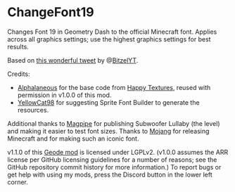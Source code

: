 # ChangeFont19

Changes Font 19 in Geometry Dash to the official Minecraft font.
Applies across all graphics settings; use the highest graphics settings for best results.

Based on [this wonderful tweet](https://twitter.com/bitzelyt/status/1351621941443125255) by @[BitzelYT](https://twitter.com/BitzelYT/).

Credits:
- [Alphalaneous](https://github.com/Alphalaneous) for the base code from [Happy Textures](https://github.com/Alphalaneous/HappyTextures/), reused with permission in v1.0.0 of this mod.
- [YellowCat98](https://github.com/YellowCat98) for suggesting Sprite Font Builder to generate the resources.

Additional thanks to [Magpipe](https://www.youtube.com/channel/UC4NJ3nwh1oG9IeS64vyoPwQ) for publishing Subwoofer Lullaby (the level) and making it easier to test font sizes.
Thanks to [Mojang](https://mojang.com) for releasing Minecraft and for making such an iconic font.

v1.1.0 of this [Geode mod](https://geode-sdk.org) is licensed under LGPLv2. (v1.0.0 assumes the ARR license per GitHub licensing guidelines for a number of reasons; see the GitHub repository commit history for more information.) To report bugs or get help with using my mods, press the Discord button in the lower left corner.